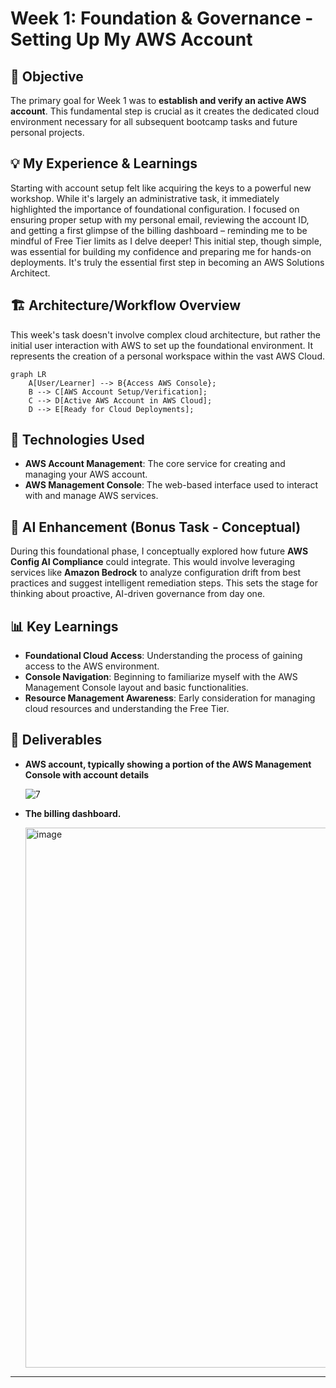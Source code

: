 


# Week 1: Foundation & Governance - Setting Up My AWS Account

## 🎯 Objective
The primary goal for Week 1 was to **establish and verify an active AWS account**. This fundamental step is crucial as it creates the dedicated cloud environment necessary for all subsequent bootcamp tasks and future personal projects.

## 💡 My Experience & Learnings
Starting with account setup felt like acquiring the keys to a powerful new workshop. While it's largely an administrative task, it immediately highlighted the importance of foundational configuration. I focused on ensuring proper setup with my personal email, reviewing the account ID, and getting a first glimpse of the billing dashboard – reminding me to be mindful of Free Tier limits as I delve deeper! This initial step, though simple, was essential for building my confidence and preparing me for hands-on deployments. It's truly the essential first step in becoming an AWS Solutions Architect.

## 🏗️ Architecture/Workflow Overview
This week's task doesn't involve complex cloud architecture, but rather the initial user interaction with AWS to set up the foundational environment. It represents the creation of a personal workspace within the vast AWS Cloud.

```mermaid
graph LR
    A[User/Learner] --> B{Access AWS Console};
    B --> C[AWS Account Setup/Verification];
    C --> D[Active AWS Account in AWS Cloud];
    D --> E[Ready for Cloud Deployments];
````

## 🔧 Technologies Used

  * **AWS Account Management**: The core service for creating and managing your AWS account.
  * **AWS Management Console**: The web-based interface used to interact with and manage AWS services.

## 🤖 AI Enhancement (Bonus Task - Conceptual)

During this foundational phase, I conceptually explored how future **AWS Config AI Compliance** could integrate. This would involve leveraging services like **Amazon Bedrock** to analyze configuration drift from best practices and suggest intelligent remediation steps. This sets the stage for thinking about proactive, AI-driven governance from day one.

## 📊 Key Learnings

  * **Foundational Cloud Access**: Understanding the process of gaining access to the AWS environment.
  * **Console Navigation**: Beginning to familiarize myself with the AWS Management Console layout and basic functionalities.
  * **Resource Management Awareness**: Early consideration for managing cloud resources and understanding the Free Tier.

## 📸 Deliverables

  * **AWS account, typically showing a portion of the AWS Management Console with account details**

     ![7](https://github.com/user-attachments/assets/b0993a44-efd1-44f7-8d57-3479c07011e3)

  * **The billing dashboard.**
    
    <img width="1918" height="864" alt="image" src="https://github.com/user-attachments/assets/52273e4b-f3f3-40f0-a4a2-9de5c289a389" />


-----
